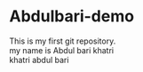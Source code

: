 # Abdulbari-demo
This is my first git repository.
<br>
my name is Abdul bari khatri
<br>
khatri abdul bari

